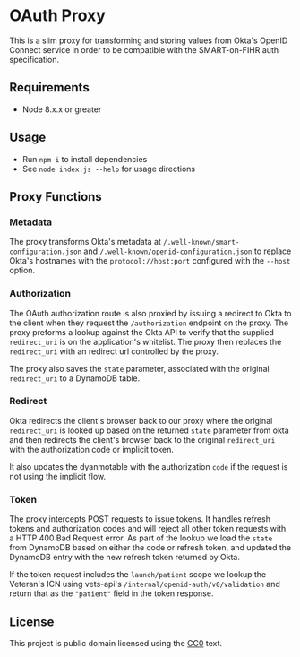 # OAuth Proxy

This is a slim proxy for transforming and storing values from Okta's OpenID Connect service in order to be compatible with the SMART-on-FIHR auth specification.

## Requirements

* Node 8.x.x or greater

## Usage

* Run `npm i` to install dependencies
* See `node index.js --help` for usage directions

## Proxy Functions

### Metadata

The proxy transforms Okta's metadata at `/.well-known/smart-configuration.json` and `/.well-known/openid-configuration.json` to replace Okta's hostnames with the `protocol://host:port` configured with the `--host` option. 

### Authorization

The OAuth authorization route is also proxied by issuing a redirect to Okta to the client when they request the `/authorization` endpoint on the proxy. The proxy preforms a lookup against the Okta API to verify that the supplied `redirect_uri` is on the application's whitelist. The proxy then replaces the `redirect_uri` with an redirect url controlled by the proxy. 

The proxy also saves the `state` parameter, associated with the original `redirect_uri` to a DynamoDB table. 

### Redirect

Okta redirects the client's browser back to our proxy where the original `redirect_uri` is looked up based on the returned `state` parameter from okta and then redirects the client's browser back to the original `redirect_uri` with the authorization code or implicit token. 

It also updates the dyanmotable with the authorization `code` if the request is not using the implicit flow. 

### Token

The proxy intercepts POST requests to issue tokens. It handles refresh tokens and authorization codes and will reject all other token requests with a HTTP 400 Bad Request error. As part of the lookup we load the `state` from DynamoDB based on either the code or refresh token, and updated the DynamoDB entry with the new refresh token returned by Okta. 

If the token request includes the `launch/patient` scope we lookup the Veteran's ICN using vets-api's `/internal/openid-auth/v0/validation` and return that as the `"patient"` field in the token response. 

## License

This project is public domain licensed using the [CC0](https://creativecommons.org/share-your-work/public-domain/cc0/) text.

